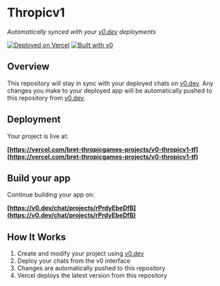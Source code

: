 # Thropicv1

*Automatically synced with your [v0.dev](https://v0.dev) deployments*

[![Deployed on Vercel](https://img.shields.io/badge/Deployed%20on-Vercel-black?style=for-the-badge&logo=vercel)](https://vercel.com/bret-thropicgames-projects/v0-thropicv1-tf)
[![Built with v0](https://img.shields.io/badge/Built%20with-v0.dev-black?style=for-the-badge)](https://v0.dev/chat/projects/rPrdyEbeDfB)

## Overview

This repository will stay in sync with your deployed chats on [v0.dev](https://v0.dev).
Any changes you make to your deployed app will be automatically pushed to this repository from [v0.dev](https://v0.dev).

## Deployment

Your project is live at:

**[https://vercel.com/bret-thropicgames-projects/v0-thropicv1-tf](https://vercel.com/bret-thropicgames-projects/v0-thropicv1-tf)**

## Build your app

Continue building your app on:

**[https://v0.dev/chat/projects/rPrdyEbeDfB](https://v0.dev/chat/projects/rPrdyEbeDfB)**

## How It Works

1. Create and modify your project using [v0.dev](https://v0.dev)
2. Deploy your chats from the v0 interface
3. Changes are automatically pushed to this repository
4. Vercel deploys the latest version from this repository